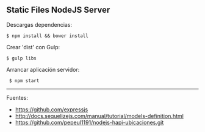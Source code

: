 ## Static Files NodeJS Server

Descargas dependencias:

    $ npm install && bower install

Crear 'dist' con Gulp:

    $ gulp libs

Arrancar aplicación servidor:

	 $ npm start

---

Fuentes:

+ https://github.com/expressjs
+ http://docs.sequelizejs.com/manual/tutorial/models-definition.html
+ https://github.com/pepeul1191/nodejs-hapi-ubicaciones.git
